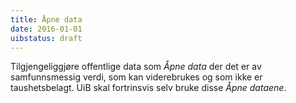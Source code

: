 ```yaml
---
title: Åpne data
date: 2016-01-01
uibstatus: draft
---
```


Tilgjengeliggjøre offentlige data som _Åpne data_ der det er av samfunnsmessig
verdi, som kan viderebrukes og som ikke er taushetsbelagt.
UiB skal fortrinsvis selv bruke disse _Åpne dataene_.
